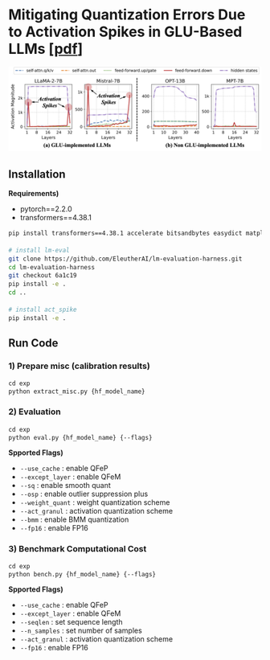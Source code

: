 # Mitigating Quantization Errors Due to Activation Spikes in GLU-Based LLMs [[pdf](https://arxiv.org/abs/2405.14428)]

<img src="https://github.com/onnoo/activation-spikes/blob/add_fig/figs/activation_spikes.png" />

## Installation

**Requirements)**
- pytorch==2.2.0
- transformers==4.38.1

```bash
pip install transformers==4.38.1 accelerate bitsandbytes easydict matplotlib datasets scipy seaborn sentencepiece protobuf

# install lm-eval
git clone https://github.com/EleutherAI/lm-evaluation-harness.git
cd lm-evaluation-harness
git checkout 6a1c19
pip install -e .
cd ..

# install act_spike
pip install -e .
```
## Run Code

### 1) Prepare misc (calibration results)

```
cd exp
python extract_misc.py {hf_model_name}
```

### 2) Evaluation

```
cd exp
python eval.py {hf_model_name} {--flags}
```

**Spported Flags)**
- `--use_cache` : enable QFeP
- `--except_layer` : enable QFeM
- `--sq` : enable smooth quant
- `--osp` : enable outlier suppression plus
- `--weight_quant` : weight quantization scheme
- `--act_granul` : activation quantization scheme
- `--bmm` : enable BMM quantization
- `--fp16` : enable FP16

### 3) Benchmark Computational Cost

```
cd exp
python bench.py {hf_model_name} {--flags}
```

**Spported Flags)**
- `--use_cache` : enable QFeP
- `--except_layer` : enable QFeM
- `--seqlen` : set sequence length
- `--n_samples` : set number of samples
- `--act_granul` : activation quantization scheme
- `--fp16` : enable FP16
